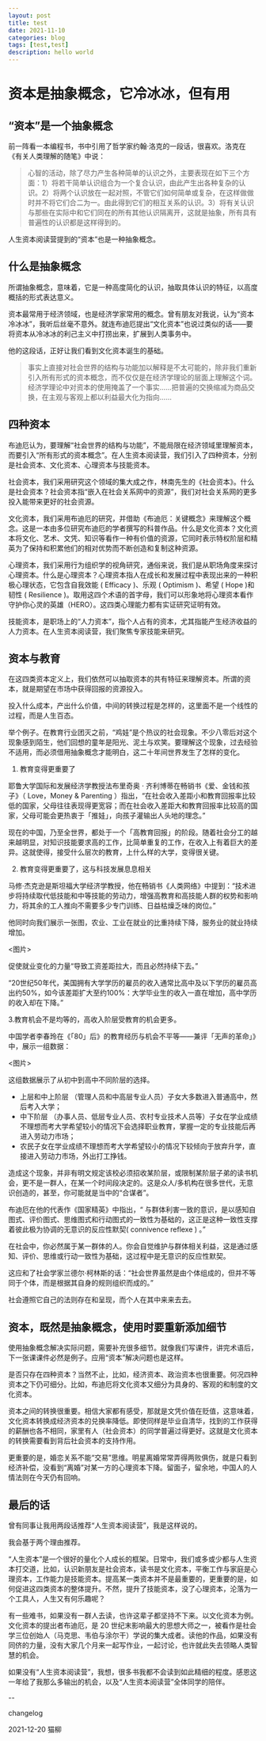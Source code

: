 ```yaml
---
layout: post
title: test
date: 2021-11-10
categories: blog
tags: [test,test]
description: hello world
---
```


# 资本是抽象概念，它冷冰冰，但有用

## “资本”是一个抽象概念

前一阵看一本编程书，书中引用了哲学家约翰·洛克的一段话，很喜欢。洛克在《有关人类理解的随笔》中说：

>  心智的活动，除了尽力产生各种简单的认识之外，主要表现在如下三个方面：1）将若干简单认识组合为一个复合认识，由此产生出各种复杂的认识。2）将两个认识放在一起对照，不管它们如何简单或复杂，在这样做做时并不将它们合二为一。由此得到它们的相互关系的认识。3）将有关认识与那些在实际中和它们同在的所有其他认识隔离开，这就是抽象，所有具有普遍性的认识都是这样得到的。

人生资本阅读营提到的“资本”也是一种抽象概念。

## 什么是抽象概念

所谓抽象概念，意味着，它是一种高度简化的认识，抽取具体认识的特征，以高度概括的形式表达意义。

资本最常用于经济领域，也是经济学家常用的概念。曾有朋友对我说，认为“资本冷冰冰”，我听后丝毫不意外。就连布迪厄提出“文化资本”也说过类似的话——要将资本从冷冰冰的利己主义中打捞出来，扩展到人类事务中。

他的这段话，正好让我们看到文化资本诞生的基础。

> 事实上直接对社会世界的结构与功能加以解释是不太可能的，除非我们重新引入所有形式的资本概念，而不仅仅是在经济学理论的层面上理解这个词。经济学理论中对资本的使用掩盖了一个事实……把普遍的交换缩减为商品交换，在主观与客观上都以利益最大化为指向……

## 四种资本

布迪厄认为，要理解“社会世界的结构与功能”，不能局限在经济领域里理解资本，而要引入“所有形式的资本概念”。在人生资本阅读营，我们引入了四种资本，分别是社会资本、文化资本、心理资本与技能资本。

社会资本，我们采用研究这个领域的集大成之作，林南先生的《社会资本》。什么是社会资本？社会资本指“嵌入在社会关系网中的资源”，我们对社会关系网的更多投入能带来更好的社会资源。

文化资本，我们采用布迪厄的研究，并借助《布迪厄：关键概念》来理解这个概念。这是一本由多位研究布迪厄的学者撰写的科普作品。什么是文化资本？文化资本将文化、艺术、文凭、知识等看作一种有价值的资源，它同时表示特权阶层和精英为了保持和积累他们的相对优势而不断创造和复制这种资源。

心理资本，我们采用行为组织学的视角研究，通俗来说，我们是从职场角度来探讨心理资本。什么是心理资本？心理资本指人在成长和发展过程中表现出来的一种积极心理状态，它包含自我效能 ( Efficacy )、乐观 ( Optimism )、希望 ( Hope )和韧性 ( Resilience )。取用这四个术语的首字母，我们可以形象地将心理资本看作守护你心灵的英雄（HERO）。这四类心理能力都有实证研究证明有效。

技能资本，是职场上的“人力资本”，指个人占有的资本，尤其指能产生经济收益的人力资本。在人生资本阅读营，我们聚焦专家技能来研究。

## 资本与教育

在这四类资本定义上，我们依然可以抽取资本的共有特征来理解资本。所谓的资本，就是期望在市场中获得回报的资源投入。

投入什么成本，产出什么价值，中间的转换过程是怎样的，这里面不是一个线性的过程，而是人生百态。

举个例子。在教育行业团灭之前，“鸡娃”是个热议的社会现象。不少八零后对这个现象感到陌生，他们回想的童年是阳光、泥土与欢笑。要理解这个现象，过去经验不适用，而必须借用抽象概念才能明白，这二十年间世界发生了怎样的变化。

1. 教育变得更重要了

耶鲁大学国际和发展经济学教授法布里奇奥 · 齐利博蒂在畅销书《爱、金钱和孩子》（ Love，Money & Parenting ）指出，“在社会收入差距小和教育回报率比较低的国家，父母往往表现得更宽容；而在社会收入差距大和教育回报率比较高的国家，父母可能会更热衷于「推娃」，向孩子灌输出人头地的理念。”

现在的中国，乃至全世界，都处于一个「高教育回报」的阶段。随着社会分工的越来越明显，对知识技能要求高的工作，比简单重复的工作，在收入上有着巨大的差异。这就使得，接受什么层次的教育，上什么样的大学，变得很关键。

2. 教育变得更重要了，这与科技发展息息相关

马修·杰克逊是斯坦福大学经济学教授，他在畅销书《人类网络》中提到：“技术进步将持续取代低技能和中等技能的劳动力，增强高教育和高技能人群的权势和影响力，将其余的工人推向不需要多少专门训练、日益枯燥乏味的岗位。”

他同时向我们展示一张图，农业、工业在就业的比重持续下降，服务业的就业持续增加。

<图片>

促使就业变化的力量“导致工资差距拉大，而且必然持续下去。” 

“20世纪50年代，美国拥有大学学历的雇员的收入通常比高中及以下学历的雇员高出约50%，如今该差距扩大至约100%：大学毕业生的收入一直在增加，高中学历的收入却在下降。”

3.教育机会不是均等的，高收入阶层受教育的机会更多。

中国学者李春玲在《「80」后》的教育经历与机会不平等——兼评「无声的革命」》中，展示一组数据：

<图片>

这组数据展示了从初中到高中不同阶层的选择。

- 上层和中上阶层 （管理人员和中高层专业人员）子女大多数进入普通高中，然后考入大学；
- 中下阶层 （办事人员、低层专业人员、农村专业技术人员等）子女在学业成绩不理想而考大学希望较小的情况下会选择职业教育，掌握一定的专业技能后再进入劳动力市场；
- 农民子女在学业成绩不理想而考大学希望较小的情况下较倾向于放弃升学，直接进入劳动力市场，外出打工挣钱。

造成这个现象，并非有明文规定该校必须招收某阶层，或限制某阶层子弟的读书机会，更不是一群人，在某一个时间段决定的。这是众人/多机构在很多世代，无意识创造的，甚至，你可能就是当中的“合谋者”。

布迪厄在他的代表作《国家精英》中指出，“ 与群体利害一致的意识，是以感知自图式、评价图式、思维图式和行动图式的一致性为基础的，这正是这种一致性支撑着彼此极为协调的无意识的反应性默契( connivence reflexe ) 。”

在社会中，你必然属于某一群体的人。你会自觉维护与群体相关利益，这是通过感知、评价、思维或行动一致性为基础，这过程中是无意识的反应性默契。

这应和了社会学家兰德尔·柯林斯的话：“社会世界虽然是由个体组成的，但并不等同于个体，而是根据其自身的规则组织而成的。”

社会遵照它自己的法则存在和呈现，而个人在其中来来去去。

## 资本，既然是抽象概念，使用时要重新添加细节

使用抽象概念解决实际问题，需要补充很多细节。就像我们写课件，讲完术语后，下一张课课件必然是例子。应用“资本”解决问题也是这样。

是否只存在四种资本？当然不止，比如，经济资本、政治资本也很重要。何况四种资本之下仍可细分。比如，布迪厄将文化资本又细分为具身的、客观的和制度的文化资本。

资本之间的转换很重要。相信大家都有感受，那就是文凭价值在贬值，这意味着，文化资本转换成经济资本的兑换率降低。即使同样是毕业自清华，找到的工作获得的薪酬也各不相同，家里有人（社会资本）的同学普遍过得更好。这就是文化资本的转换需要看到背后社会资本的支持作用。

更重要的是，婚恋关系不能“交易”思维。明星离婚常常弄得两败俱伤，就是只看到经济补偿，没看到“离婚”对某一方的心理资本下降。留面子，留余地，中国人的人情法则在今天仍有回响。

## 最后的话

曾有同事让我用两段话推荐“人生资本阅读营”，我是这样说的。

我会基于两个理由推荐。

“人生资本”是一个很好的量化个人成长的框架。日常中，我们或多或少都与人生资本打交道，比如，认识新朋友是社会资本，读书是文化资本，平衡工作与家庭是心理资本，工作能力是技能资本。提高某一类资本并不是最重要的，更重要的是，如何促进这四类资本的整体提升。不然，提升了技能资本，没了心理资本，沦落为一个工具人，人生又有何乐趣呢？

有一些难书，如果没有一群人去读，也许这辈子都坚持不下来。以文化资本为例。文化资本的提出者布迪厄，是 20 世纪末影响最大的思想大师之一，被看作是社会学三位创始人（马克思、韦伯与涂尔干）学说的集大成者。读他的作品，如果没有同侪的力量，没有大家几个月来一起写作业，一起讨论，也许就此失去领略人类智慧的机会。

如果没有“人生资本阅读营”，我想，很多书我都不会读到如此精细的程度。感恩这一年给了我那么多输出的机会，以及“人生资本阅读营”全体同学的陪伴。

--

changelog 

2021-12-20 猫柳